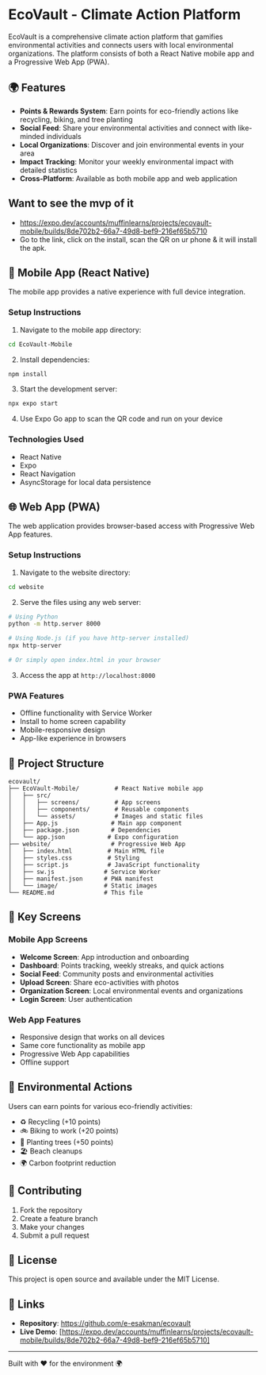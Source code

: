 # EcoVault - Climate Action Platform

EcoVault is a comprehensive climate action platform that gamifies environmental activities and connects users with local environmental organizations. The platform consists of both a React Native mobile app and a Progressive Web App (PWA).

## 🌍 Features

- **Points & Rewards System**: Earn points for eco-friendly actions like recycling, biking, and tree planting
- **Social Feed**: Share your environmental activities and connect with like-minded individuals
- **Local Organizations**: Discover and join environmental events in your area
- **Impact Tracking**: Monitor your weekly environmental impact with detailed statistics
- **Cross-Platform**: Available as both mobile app and web application

## Want to see the mvp of it 
- https://expo.dev/accounts/muffinlearns/projects/ecovault-mobile/builds/8de702b2-66a7-49d8-bef9-216ef65b5710
- Go to the link, click on the install, scan the QR on ur phone & it will install the apk.

## 📱 Mobile App (React Native)

The mobile app provides a native experience with full device integration.

### Setup Instructions

1. Navigate to the mobile app directory:
```bash
cd EcoVault-Mobile
```

2. Install dependencies:
```bash
npm install
```

3. Start the development server:
```bash
npx expo start
```

4. Use Expo Go app to scan the QR code and run on your device

### Technologies Used
- React Native
- Expo
- React Navigation
- AsyncStorage for local data persistence

## 🌐 Web App (PWA)

The web application provides browser-based access with Progressive Web App features.

### Setup Instructions

1. Navigate to the website directory:
```bash
cd website
```

2. Serve the files using any web server:
```bash
# Using Python
python -m http.server 8000

# Using Node.js (if you have http-server installed)
npx http-server

# Or simply open index.html in your browser
```

3. Access the app at `http://localhost:8000`

### PWA Features
- Offline functionality with Service Worker
- Install to home screen capability
- Mobile-responsive design
- App-like experience in browsers

## 🚀 Project Structure

```
ecovault/
├── EcoVault-Mobile/          # React Native mobile app
│   ├── src/
│   │   ├── screens/          # App screens
│   │   ├── components/       # Reusable components
│   │   └── assets/           # Images and static files
│   ├── App.js               # Main app component
│   ├── package.json         # Dependencies
│   └── app.json            # Expo configuration
├── website/                 # Progressive Web App
│   ├── index.html          # Main HTML file
│   ├── styles.css          # Styling
│   ├── script.js           # JavaScript functionality
│   ├── sw.js              # Service Worker
│   ├── manifest.json      # PWA manifest
│   └── image/             # Static images
└── README.md              # This file
```

## 🎯 Key Screens

### Mobile App Screens
- **Welcome Screen**: App introduction and onboarding
- **Dashboard**: Points tracking, weekly streaks, and quick actions
- **Social Feed**: Community posts and environmental activities
- **Upload Screen**: Share eco-activities with photos
- **Organization Screen**: Local environmental events and organizations
- **Login Screen**: User authentication

### Web App Features
- Responsive design that works on all devices
- Same core functionality as mobile app
- Progressive Web App capabilities
- Offline support

## 🌱 Environmental Actions

Users can earn points for various eco-friendly activities:
- ♻️ Recycling (+10 points)
- 🚲 Biking to work (+20 points)
- 🌳 Planting trees (+50 points)
- 🏖️ Beach cleanups
- 🌍 Carbon footprint reduction

## 🤝 Contributing

1. Fork the repository
2. Create a feature branch
3. Make your changes
4. Submit a pull request

## 📄 License

This project is open source and available under the MIT License.

## 🔗 Links

- **Repository**: https://github.com/e-esakman/ecovault
- **Live Demo**: [https://expo.dev/accounts/muffinlearns/projects/ecovault-mobile/builds/8de702b2-66a7-49d8-bef9-216ef65b5710]

---

Built with ❤️ for the environment 🌍
